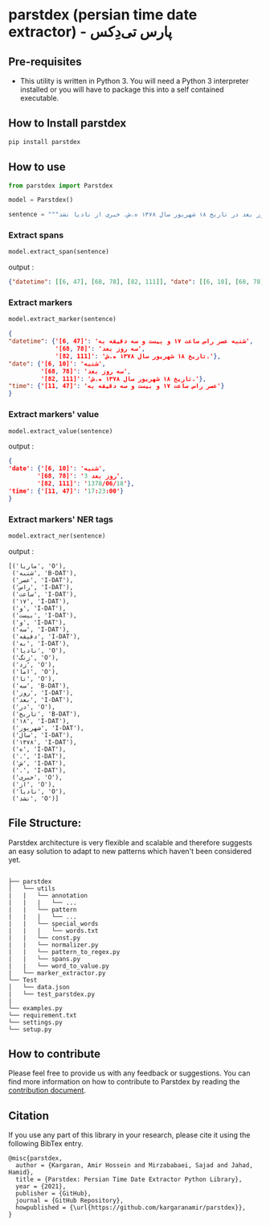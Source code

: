 # parstdex (persian time date extractor) - پارس تی‌دِکس

## Pre-requisites
* This utility is written in Python 3. You will need a Python 3 interpreter installed or you will have to package this into a self contained executable.

## How to Install parstdex

```bash
pip install parstdex
```

## How to use

```python
from parstdex import Parstdex

model = Parstdex()

sentence = """ماریا شنبه عصر راس ساعت ۱۷ و بیست و سه دقیقه به نادیا زنگ زد اما تا سه روز بعد در تاریخ ۱۸ شهریور سال ۱۳۷۸ ه.ش. خبری از نادیا نشد"""
```
### Extract spans
```python
model.extract_span(sentence)
```
output :
```json
{"datetime": [[6, 47], [68, 78], [82, 111]], "date": [[6, 10], [68, 78], [82, 111]], "time": [[11, 47]]}
```

### Extract markers
```python
model.extract_marker(sentence)
```

```json
{
"datetime": {'[6, 47]': 'شنبه عصر راس ساعت ۱۷ و بیست و سه دقیقه به',
             '[68, 78]': 'سه روز بعد',
             '[82, 111]': 'تاریخ ۱۸ شهریور سال ۱۳۷۸ ه.ش.'},
"date": {'[6, 10]': 'شنبه',
         '[68, 78]': 'سه روز بعد',
         '[82, 111]': 'تاریخ ۱۸ شهریور سال ۱۳۷۸ ه.ش.'},
"time": {'[11, 47]': 'عصر راس ساعت ۱۷ و بیست و سه دقیقه به'}
}
```

### Extract markers' value
```python
model.extract_value(sentence)
```
output :
```json
{
'date': {'[6, 10]': 'شنبه',
        '[68, 78]': '3 روز بعد',
        '[82, 111]': '1378/06/18'},
'time': {'[11, 47]': '17:23:00'}
}
```
### Extract markers' NER tags
```python
model.extract_ner(sentence)
```
output :
```
[('ماریا', 'O'),
 ('شنبه', 'B-DAT'),
 ('عصر', 'I-DAT'),
 ('راس', 'I-DAT'),
 ('ساعت', 'I-DAT'),
 ('۱۷', 'I-DAT'),
 ('و', 'I-DAT'),
 ('بیست', 'I-DAT'),
 ('و', 'I-DAT'),
 ('سه', 'I-DAT'),
 ('دقیقه', 'I-DAT'),
 ('به', 'I-DAT'),
 ('نادیا', 'O'),
 ('زنگ', 'O'),
 ('زد', 'O'),
 ('اما', 'O'),
 ('تا', 'O'),
 ('سه', 'B-DAT'),
 ('روز', 'I-DAT'),
 ('بعد', 'I-DAT'),
 ('در', 'O'),
 ('تاریخ', 'B-DAT'),
 ('۱۸', 'I-DAT'),
 ('شهریور', 'I-DAT'),
 ('سال', 'I-DAT'),
 ('۱۳۷۸', 'I-DAT'),
 ('ه', 'I-DAT'),
 ('.', 'I-DAT'),
 ('ش', 'I-DAT'),
 ('.', 'I-DAT'),
 ('خبری', 'O'),
 ('از', 'O'),
 ('نادیا', 'O'),
 ('نشد', 'O')]

```


## File Structure:
Parstdex architecture is very flexible and scalable and therefore suggests an easy solution to adapt to new patterns which haven't been considered yet.
```

├── parstdex                 
│   └── utils
|   |   └── annotation
|   |   |   └── ...
|   |   └── pattern
|   |   |   └── ...
|   |   └── special_words
|   |   |   └── words.txt
|   |   └── const.py
|   |   └── normalizer.py
|   |   └── pattern_to_regex.py
|   |   └── spans.py
|   |   └── word_to_value.py
|   └── marker_extractor.py
└── Test           
│   └── data.json
|   └── test_parstdex.py
|      
└── examples.py
└── requirement.txt
└── settings.py
└── setup.py
```

## How to contribute

Please feel free to provide us with any feedback or suggestions.  You can find more information on how to contribute to Parstdex by reading the 
[contribution document](https://github.com/kargaranamir/parstdex/blob/main/contributing.md).

## Citation
If you use any part of this library in your research, please cite it using the following BibTex entry.
```
@misc{parstdex,
  author = {Kargaran, Amir Hossein and Mirzababaei, Sajad and Jahad, Hamid},
  title = {Parstdex: Persian Time Date Extractor Python Library},
  year = {2021},
  publisher = {GitHub},
  journal = {GitHub Repository},
  howpublished = {\url{https://github.com/kargaranamir/parstdex}},
}
```
